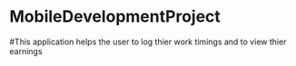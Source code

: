 # MobileDevelopmentProject

#This application helps the user to log thier work timings and to view thier earnings
